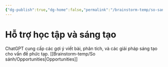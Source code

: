 ```yaml
---
{"dg-publish":true,"dg-home":false,"permalink":"/brainstorm-temp/so-sanh/ho-tro-hoc-tap-va-sang-tao/","dgPassFrontmatter":true,"noteIcon":"","updated":"2025-01-13T22:12:59.528+07:00"}
---
```


# Hỗ trợ học tập và sáng tạo

ChatGPT cung cấp các gợi ý viết bài, phân tích, và các giải pháp sáng tạo cho vấn đề phức tạp.
[[Brainstorm-temp/So sánh/Opportunities\|Opportunities]]